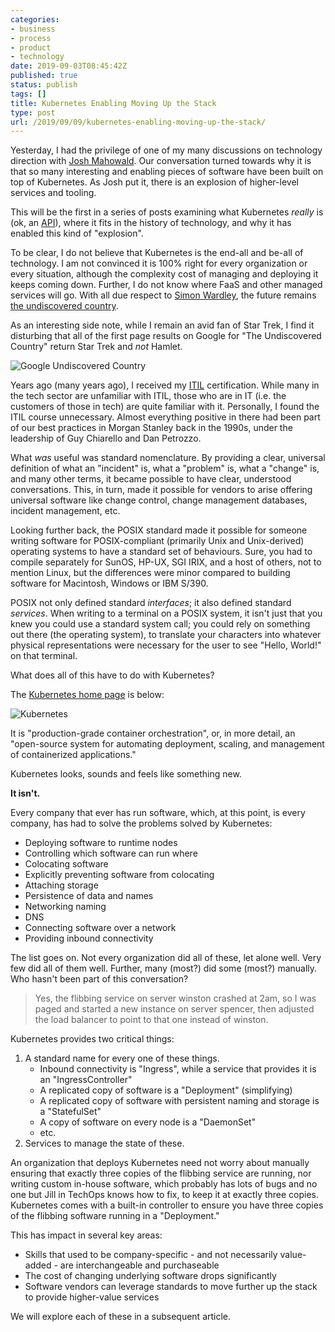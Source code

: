 ```yaml
---
categories:
- business
- process
- product
- technology
date: 2019-09-03T08:45:42Z
published: true
status: publish
tags: []
title: Kubernetes Enabling Moving Up the Stack
type: post
url: /2019/09/09/kubernetes-enabling-moving-up-the-stack/
---
```

Yesterday, I had the privilege of one of my many discussions on technology direction with [Josh Mahowald](https://www.linkedin.com/in/joshmahowald). Our conversation turned towards why it is that so many interesting and enabling pieces of software have been built on top of Kubernetes. As Josh put it, there is an explosion of higher-level services and tooling.

This will be the first in a series of posts examining what Kubernetes _really_ is (ok, an [API](2018/05/23/kubernetes-is-an-operations-api/)), where it fits in the history of technology, and why it has enabled this kind of "explosion".

To be clear, I do not believe that Kubernetes is the end-all and be-all of technology. I am not convinced it is 100% right for every organization or every situation, although the complexity cost of managing and deploying it keeps coming down. Further, I do not know where FaaS and other managed services will go. With all due respect to [Simon Wardley](http://twitter.com/swardley/), the future remains [the undiscovered country](https://www.bartleby.com/46/2/31.html).

As an interesting side note, while I remain an avid fan of Star Trek, I find it disturbing that all of the first page results on Google for "The Undiscovered Country" return Star Trek and _not_ Hamlet.

![Google Undiscovered Country](/site-images/google-the-undiscovered-country.png)

Years ago (many years ago), I received my [ITIL](https://en.wikipedia.org/wiki/ITIL) certification. While many in the tech sector are unfamiliar with ITIL, those who are in IT (i.e. the customers of those in tech) are quite familiar with it. Personally, I found the ITIL course unnecessary. Almost everything positive in there had been part of our best practices in Morgan Stanley back in the 1990s, under the leadership of Guy Chiarello and Dan Petrozzo.

What _was_ useful was standard nomenclature. By providing a clear, universal definition of what an "incident" is, what a "problem" is, what a "change" is, and many other terms, it became possible to have clear, understood conversations. This, in turn, made it possible for vendors to arise offering universal software like change control, change management databases, incident management, etc.

Looking further back, the POSIX standard made it possible for someone writing software for POSIX-compliant (primarily Unix and Unix-derived) operating systems to have a standard set of behaviours. Sure, you had to compile separately for SunOS, HP-UX, SGI IRIX, and a host of others, not to mention Linux, but the differences were minor compared to building software for Macintosh, Windows or IBM S/390. 

POSIX not only defined standard _interfaces_; it also defined standard _services_. When writing to a terminal on a POSIX system, it isn't just that you knew you could use a standard system call; you could rely on something out there (the operating system), to translate your characters into whatever physical representations were necessary for the user to see "Hello, World!" on that terminal.

What does all of this have to do with Kubernetes?

The [Kubernetes home page](https://kubernetes.io) is below:

![Kubernetes](/site-images/kubernetes-home-page.png)

It is "production-grade container orchestration", or, in more detail, an "open-source system for automating deployment, scaling, and management of containerized applications."

Kubernetes looks, sounds and feels like something new.

**It isn't.**

Every company that ever has run software, which, at this point, is every company, has had to solve the problems solved by Kubernetes:

* Deploying software to runtime nodes
* Controlling which software can run where
* Colocating software
* Explicitly preventing software from colocating
* Attaching storage
* Persistence of data and names
* Networking naming
* DNS
* Connecting software over a network
* Providing inbound connectivity

The list goes on. Not every organization did all of these, let alone well. Very few did all of them well. Further, many (most?) did some (most?) manually. Who hasn't been part of this conversation?

> Yes, the flibbing service on server winston crashed at 2am, so I was paged and started a new instance on server
> spencer, then adjusted the load balancer to point to that one instead of winston.

Kubernetes provides two critical things:

1. A standard name for every one of these things.
   * Inbound connectivity is "Ingress", while a service that provides it is an "IngressController"
   * A replicated copy of software is a "Deployment" (simplifying)
   * A replicated copy of software with persistent naming and storage is a "StatefulSet"
   * A copy of software on every node is a "DaemonSet"
   * etc.
2. Services to manage the state of these.

An organization that deploys Kubernetes need not worry about manually ensuring that exactly three copies of the flibbing service are running, nor writing custom in-house software, which probably has lots of bugs and no one but Jill in TechOps knows how to fix, to keep it at exactly three copies. Kubernetes comes with a built-in controller to ensure you have three copies of the flibbing software running in a "Deployment."

This has impact in several key areas:

* Skills that used to be company-specific - and not necessarily value-added - are interchangeable and purchaseable
* The cost of changing underlying software drops significantly
* Software vendors can leverage standards to move further up the stack to provide higher-value services

We will explore each of these in a subsequent article.



